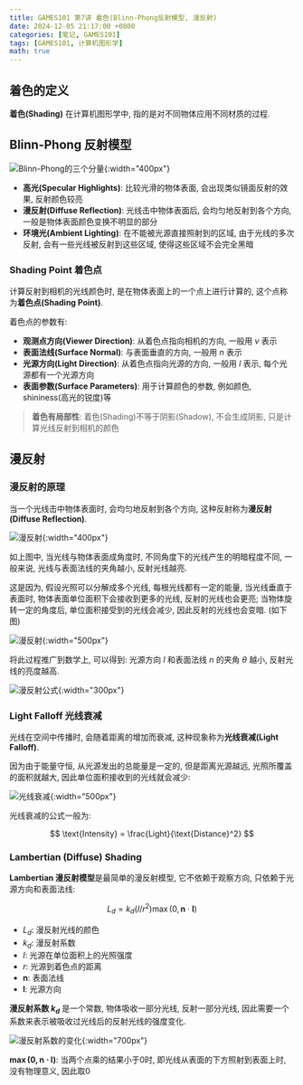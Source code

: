 ```yaml
---
title: GAMES101 第7讲 着色(Blinn-Phong反射模型, 漫反射)
date: 2024-12-05 21:17:00 +0800
categories: [笔记, GAMES101]
tags: [GAMES101, 计算机图形学]
math: true
---
```


## 着色的定义

**着色(Shading)** 在计算机图形学中, 指的是对不同物体应用不同材质的过程.

## Blinn-Phong 反射模型

![Blinn-Phong的三个分量](/assets/posts/GAMES101-Lecture07/01.png){:width="400px"}

- **高光(Specular Highlights)**: 比较光滑的物体表面, 会出现类似镜面反射的效果, 反射颜色较亮
- **漫反射(Diffuse Reflection)**: 光线击中物体表面后, 会均匀地反射到各个方向, 一般是物体表面颜色变换不明显的部分
- **环境光(Ambient Lighting)**: 在不能被光源直接照射到的区域, 由于光线的多次反射, 会有一些光线被反射到这些区域, 使得这些区域不会完全黑暗

### Shading Point 着色点

计算反射到相机的光线颜色时, 是在物体表面上的一个点上进行计算的, 这个点称为**着色点(Shading Point)**.

着色点的参数有:
- **观测点方向(Viewer Direction)**: 从着色点指向相机的方向, 一般用 $v$ 表示
- **表面法线(Surface Normal)**: 与表面垂直的方向, 一般用 $n$ 表示
- **光源方向(Light Direction)**: 从着色点指向光源的方向, 一般用 $l$ 表示, 每个光源都有一个光源方向
- **表面参数(Surface Parameters)**: 用于计算颜色的参数, 例如颜色, shininess(高光的锐度)等

> **着色有局部性**: 着色(Shading)不等于阴影(Shadow), 不会生成阴影, 只是计算光线反射到相机的颜色

## 漫反射

### 漫反射的原理

当一个光线击中物体表面时, 会均匀地反射到各个方向, 这种反射称为**漫反射(Diffuse Reflection)**.

![漫反射](/assets/posts/GAMES101-Lecture07/02.png){:width="400px"}

如上图中, 当光线与物体表面成角度时, 不同角度下的光线产生的明暗程度不同, 一般来说, 光线与表面法线的夹角越小, 反射光线越亮.

这是因为, 假设光照可以分解成多个光线, 每根光线都有一定的能量, 当光线垂直于表面时, 物体表面单位面积下会接收到更多的光线, 反射的光线也会更亮; 当物体旋转一定的角度后, 单位面积接受到的光线会减少, 因此反射的光线也会变暗. (如下图)

![漫反射](/assets/posts/GAMES101-Lecture07/03.png){:width="500px"}

将此过程推广到数学上, 可以得到: 光源方向 $l$ 和表面法线 $n$ 的夹角 $\theta$ 越小, 反射光线的亮度越高.

![漫反射公式](/assets/posts/GAMES101-Lecture07/04.png){:width="300px"} 

### Light Falloff 光线衰减

光线在空间中传播时, 会随着距离的增加而衰减, 这种现象称为**光线衰减(Light Falloff)**.

因为由于能量守恒, 从光源发出的总能量是一定的, 但是距离光源越远, 光照所覆盖的面积就越大, 因此单位面积接收到的光线就会减少:

![光线衰减](/assets/posts/GAMES101-Lecture07/05.png){:width="500px"}

光线衰减的公式一般为:

$$
\text{Intensity} = \frac{Light}{\text{Distance}^2}
$$

### Lambertian (Diffuse) Shading

**Lambertian 漫反射模型**是最简单的漫反射模型, 它不依赖于观察方向, 只依赖于光源方向和表面法线:

$$
L_d=k_d\left(I/r^2\right)\max(0,\mathbf{n}\cdot\mathbf{l})
$$

- $L_d$: 漫反射光线的颜色
- $k_d$: 漫反射系数
- $I$: 光源在单位面积上的光照强度
- $r$: 光源到着色点的距离
- $\mathbf{n}$: 表面法线
- $\mathbf{l}$: 光源方向

**漫反射系数 $k_d$** 是一个常数, 物体吸收一部分光线, 反射一部分光线, 因此需要一个系数来表示被吸收过光线后的反射光线的强度变化.

![漫反射系数的变化](/assets/posts/GAMES101-Lecture07/06.png){:width="700px"}

**$\max(0,\mathbf{n}\cdot\mathbf{l})$**: 当两个点乘的结果小于0时, 即光线从表面的下方照射到表面上时, 没有物理意义, 因此取0

